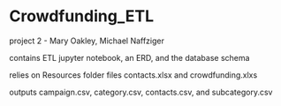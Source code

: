 # Crowdfunding_ETL
project 2 - Mary Oakley, Michael Naffziger

contains ETL jupyter notebook, an ERD, and the database schema

relies on Resources folder files contacts.xlsx and crowdfunding.xlxs

outputs campaign.csv, category.csv, contacts.csv, and subcategory.csv
